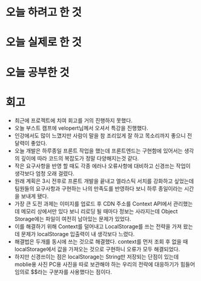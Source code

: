# 오늘 하려고 한 것

# 오늘 실제로 한 것

# 오늘 공부한 것

# 회고

- 최근에 프로젝트에 치여 회고를 거의 진행하지 못했다.
- 오늘 부스트 캠프에 velopert님께서 오셔서 특강을 진행했다.
- 인강에서도 많이 느꼈지만 사람이 말을 참 조리있게 잘 하고 목소리까지 좋으니 전달력이 좋았다.
- 오늘 개발은 하루종일 프론트 작업을 했는데 프론트엔드는 구현함에 있어서는 생각의 깊이에 따라 코드의 복잡도가 정말 다양해지는것 같다.
- 작은 요구사항을 반영 할 때도 각종 에러나 오류사항에 대비하고 신경쓰는 작업이 생각보다 엄청 오래 걸렸다.
- 원래 계획은 3시 전후로 프론트 개발을 끝내고 엘라스틱 서치를 강화하고 싶었는데 팀원들의 요구사항과 구현하는 나의 만족도를 반영하다 보니 하루 종일이라는 시간을 보내게 됐다.
- 가장 큰 도전 과제는 이미지를 업로드 후 CDN 주소를 Context API에서 관리했는데 메모리 상에서만 있다 보니 리로딩 될 때마다 정보는 사라지는데 Object Storage에는 파일이 여전히 남아있는 문제가 있었다.
- 이를 해결하기 위해 Context를 덜어내고 LocalStorage를 쓰는 전략을 가져 왔는데 문제가 localStorage 입출력이 내 생각보다 느렸다.
- 해결법은 두개를 동시에 쓰는 것으로 해결했다. context를 먼저 조회 후 없을 때 localStorage에서 값을 가져오는 것으로 구현하니 오류가 모두 해결되었다.
- 하지만 신경쓰이는 점은 localStorage는 String만 저장되는 단점이 있는데 moblie용 사진 PC용 사진을 따로 보관해야 하는 우리의 전략에 대응하기가 힘들어 임의로 $$라는 구분자를 사용했다는 점이다.